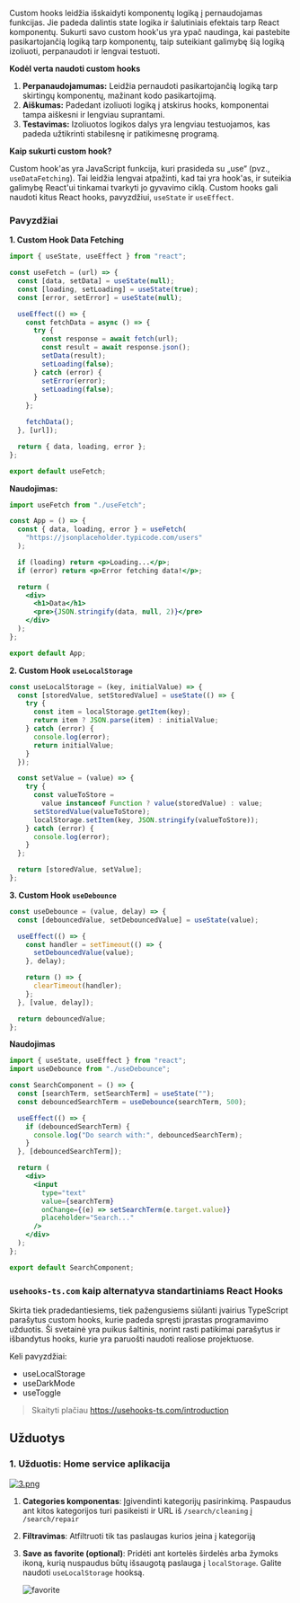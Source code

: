 Custom hooks leidžia išskaidyti komponentų logiką į pernaudojamas funkcijas. Jie padeda dalintis state logika ir šalutiniais efektais tarp React komponentų. Sukurti savo custom hook'us yra ypač naudinga, kai pastebite pasikartojančią logiką tarp komponentų, taip suteikiant galimybę šią logiką izoliuoti, perpanaudoti ir lengvai testuoti.

**Kodėl verta naudoti custom hooks**

1.  **Perpanaudojamumas:** Leidžia pernaudoti pasikartojančią logiką tarp skirtingų komponentų, mažinant kodo pasikartojimą.
2.  **Aiškumas:** Padedant izoliuoti logiką į atskirus hooks, komponentai tampa aiškesni ir lengviau suprantami.
3.  **Testavimas:** Izoliuotos logikos dalys yra lengviau testuojamos, kas padeda užtikrinti stabilesnę ir patikimesnę programą.

**Kaip sukurti custom hook?**

Custom hook'as yra JavaScript funkcija, kuri prasideda su „use“ (pvz., `useDataFetching`). Tai leidžia lengvai atpažinti, kad tai yra hook'as, ir suteikia galimybę React'ui tinkamai tvarkyti jo gyvavimo ciklą. Custom hooks gali naudoti kitus React hooks, pavyzdžiui, `useState` ir `useEffect`.

### Pavyzdžiai

**1. Custom Hook Data Fetching**

```jsx
import { useState, useEffect } from "react";

const useFetch = (url) => {
  const [data, setData] = useState(null);
  const [loading, setLoading] = useState(true);
  const [error, setError] = useState(null);

  useEffect(() => {
    const fetchData = async () => {
      try {
        const response = await fetch(url);
        const result = await response.json();
        setData(result);
        setLoading(false);
      } catch (error) {
        setError(error);
        setLoading(false);
      }
    };

    fetchData();
  }, [url]);

  return { data, loading, error };
};

export default useFetch;
```

**Naudojimas:**

```jsx
import useFetch from "./useFetch";

const App = () => {
  const { data, loading, error } = useFetch(
    "https://jsonplaceholder.typicode.com/users"
  );

  if (loading) return <p>Loading...</p>;
  if (error) return <p>Error fetching data!</p>;

  return (
    <div>
      <h1>Data</h1>
      <pre>{JSON.stringify(data, null, 2)}</pre>
    </div>
  );
};

export default App;
```

**2. Custom Hook `useLocalStorage`**

```jsx
const useLocalStorage = (key, initialValue) => {
  const [storedValue, setStoredValue] = useState(() => {
    try {
      const item = localStorage.getItem(key);
      return item ? JSON.parse(item) : initialValue;
    } catch (error) {
      console.log(error);
      return initialValue;
    }
  });

  const setValue = (value) => {
    try {
      const valueToStore =
        value instanceof Function ? value(storedValue) : value;
      setStoredValue(valueToStore);
      localStorage.setItem(key, JSON.stringify(valueToStore));
    } catch (error) {
      console.log(error);
    }
  };

  return [storedValue, setValue];
};
```

**3. Custom Hook `useDebounce`**

```jsx
const useDebounce = (value, delay) => {
  const [debouncedValue, setDebouncedValue] = useState(value);

  useEffect(() => {
    const handler = setTimeout(() => {
      setDebouncedValue(value);
    }, delay);

    return () => {
      clearTimeout(handler);
    };
  }, [value, delay]);

  return debouncedValue;
};
```

**Naudojimas**

```jsx
import { useState, useEffect } from "react";
import useDebounce from "./useDebounce";

const SearchComponent = () => {
  const [searchTerm, setSearchTerm] = useState("");
  const debouncedSearchTerm = useDebounce(searchTerm, 500);

  useEffect(() => {
    if (debouncedSearchTerm) {
      console.log("Do search with:", debouncedSearchTerm);
    }
  }, [debouncedSearchTerm]);

  return (
    <div>
      <input
        type="text"
        value={searchTerm}
        onChange={(e) => setSearchTerm(e.target.value)}
        placeholder="Search..."
      />
    </div>
  );
};

export default SearchComponent;
```

### `usehooks-ts.com` kaip alternatyva standartiniams React Hooks

Skirta tiek pradedantiesiems, tiek pažengusiems siūlanti įvairius TypeScript parašytus custom hooks, kurie padeda spręsti įprastas programavimo užduotis. Ši svetainė yra puikus šaltinis, norint rasti patikimai parašytus ir išbandytus hooks, kurie yra paruošti naudoti realiose projektuose.

Keli pavyzdžiai:

- useLocalStorage
- useDarkMode
- useToggle

> Skaityti plačiau https://usehooks-ts.com/introduction

## Užduotys

### 1. Užduotis: Home service aplikacija

[![3.png](https://i.postimg.cc/K8nkLL5L/3.png)](https://postimg.cc/K188h1wv)

1.  **Categories komponentas**: Įgivendinti kategorijų pasirinkimą. Paspaudus ant kitos kategorijos turi pasikeisti ir URL iš `/search/cleaning` į `/search/repair`
2.  **Filtravimas**: Atfiltruoti tik tas paslaugas kurios įeina į kategoriją
3.  **Save as favorite (optional)**: Pridėti ant kortelės širdelės arba žymoks ikoną, kurią nuspaudus būtų išsaugotą paslauga į `localStorage`. Galite naudoti `useLocalStorage` hooksą.

    ![favorite](https://cdn.dribbble.com/users/744984/screenshots/5465439/favorites-01.png)
